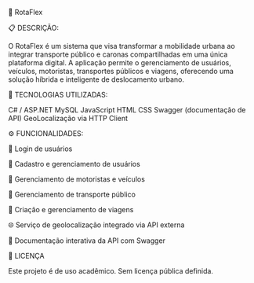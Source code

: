 📌 RotaFlex

📋 DESCRIÇÃO:

O RotaFlex é um sistema que visa transformar a mobilidade urbana ao integrar transporte público e caronas compartilhadas em uma única plataforma digital. A aplicação permite o gerenciamento de usuários, veículos, motoristas, transportes públicos e viagens, oferecendo uma solução híbrida e inteligente de deslocamento urbano.

🚀 TECNOLOGIAS UTILIZADAS:

C# / ASP.NET 
MySQL
JavaScript
HTML
CSS
Swagger (documentação de API)
GeoLocalização via HTTP Client

⚙️ FUNCIONALIDADES:

🔐 Login de usuários

👤 Cadastro e gerenciamento de usuários

🚗 Gerenciamento de motoristas e veículos

🚌 Gerenciamento de transporte público

📍 Criação e gerenciamento de viagens

🌐 Serviço de geolocalização integrado via API externa

📑 Documentação interativa da API com Swagger


📄 LICENÇA

Este projeto é de uso acadêmico. Sem licença pública definida.